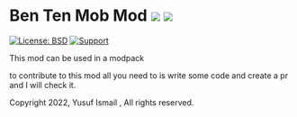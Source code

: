 # Ben Ten Mob Mod [![](http://cf.way2muchnoise.eu/459985.svg)](https://www.curseforge.com/minecraft/mc-mods/ben-ten-mob-mod) [![](http://cf.way2muchnoise.eu/versions/459985.svg)](https://www.curseforge.com/minecraft/mc-mods/ben-ten-mob-mod)

[![License: BSD](https://img.shields.io/badge/License-BSD-green.svg)](https://opensource.org/licenses/BSD)
[![Support](https://img.shields.io/badge/Gofundme-donate-blue?logo=gofundme)](https://www.gofundme.com/f/bvbqp-help-me-get-a-better-computer)

This mod can be used in a modpack

to contribute to this mod all you need to is write some code and create a pr and I will check it.

Copyright 2022, Yusuf Ismail , All rights reserved.

